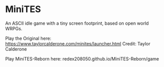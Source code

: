# MiniTES
An ASCII idle game with a tiny screen footprint, based on open world WRPGs.

Play the Original here: https://www.taylorcalderone.com/minites/launcher.html	Credit: Taylor Calderone

Play MiniTES-Reborn here: redex208050.github.io/MiniTES-Reborn/game
